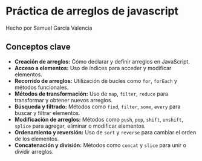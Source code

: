 # Práctica de arreglos de javascript 
 Hecho por Samuel García Valencia 

 ## Conceptos clave
 - **Creación de arreglos:** Cómo declarar y definir arreglos en JavaScript.
- **Acceso a elementos:** Uso de índices para acceder y modificar elementos.
- **Recorrido de arreglos:** Utilización de bucles como `for`, `forEach` y métodos funcionales.
- **Métodos de transformación:** Uso de `map`, `filter`, `reduce` para transformar y obtener nuevos arreglos.
- **Búsqueda y filtrado:** Métodos como `find`, `filter`, `some`, `every` para buscar y filtrar elementos.
- **Modificación de arreglos:** Métodos como `push`, `pop`, `shift`, `unshift`, `splice` para agregar, eliminar o modificar elementos.
- **Ordenamiento y reversión:** Uso de `sort` y `reverse` para cambiar el orden de los elementos.
- **Concatenación y división:** Métodos como `concat` y `slice` para unir o dividir arreglos.